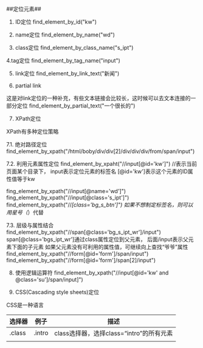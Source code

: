 ##定位元素##

1. ID定位
find_element_by_id("kw")

2. name定位
find_element_by_name("wd")

3. class定位
find_element_by_class_name("s_ipt")

4.tag定位
find_element_by_tag_name("input")

5. link定位
find_element_by_link_text("新闻")

6. partial link

这是对link定位的一种补充，有些文本链接会比较长，这时候可以去文本连接的一部分定位
find_element_by_partial_text("一个很长的")

7. XPath定位

XPath有多种定位策略

 7.1. 绝对路径定位
find_element_by_xpath("/html/boby/div/div[2]/div/div/div/from/span/input")

 7.2. 利用元素属性定位
find_element_by_xpaht("//input[@id='kw']")
//表示当前页面某个目录下，
input表示定位元素的标签名
[@id='kw']表示这个元素的ID属性值等于kw

fing_element_by_xpath("//input[@name='wd']")
fing_element_by_xpath("//input[@class='s_ipt']")
find_element_by_xpath("//*[class='bg_s_btn']")
如果不想制定标签名，则可以用星号（*）代替

 7.3. 层级与属性结合
find_element_by_xpath("//span[@class='bg_s_ipt_wr']/input")
span[@class='bgs_ipt_wr']通过class属性定位到父元素，
后面/input表示父元素下面的子元素
如果父元素没有可利用的属性值，可继续向上查找“爷爷”属性
find_element_by_xpath("//form[@id='form']/span/input")
find_element_by_xpath("//form[@id='form']/span[2]/input")

8. 使用逻辑运算符
find_element_by_xpath("//input[@id='kw' and @class='su']/span/input]")

9. CSS(Cascading style sheets)定位

CSS是一种语言

|选择器|例子|描述|
|-|-|-|
|.class|.intro|class选择器，选择class=“intro”的所有元素|
||||




































